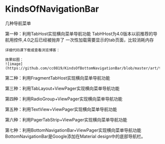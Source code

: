 # KindsOfNavigationBar
几种导航菜单


第一种：利用TabHost实现横向菜单导航功能
    TabHHost为4.0版本以前推荐的导航用控件,4.0之后已经被抛弃了
    一次性加载需要显示的tab页面，比较消耗内存

    详细代码课下载或查看浏览博客：

    效果如图：
    ![image](https://github.com/cc0819/KindsOfBottomNavigationBar/blob/master/art/tabhost.gif)

第二种：利用FragmentTabHost实现横向菜单导航功能



第三种：利用TabLayout+ViewPager实现横向菜单导航功能



第四种：利用RadioGroup+ViewPager实现横向菜单导航功能



第五种：利用TextView+ViewPager实现横向菜单导航功能



第六种：利用PagerTabStrip+ViewPager实现横向菜单导航功能


第七种：利用BottomNavigationBar+ViewPager实现横向菜单导航功能
    BottomNavigationBar是Google添加在Material design中的底部导航栏。






